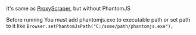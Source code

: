 It's same as [ProxyScraper], but without PhantomJS

Before running You must add phantomjs.exe to executable path or set path to it like ```Browser.setPhantomJsPath("C:/some/path/phantomjs.exe");```

[ProxyScraper]: <https://github.com/PartTimeHackerman/ProxyScraper>